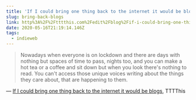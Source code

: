 ```yaml
---
title: 'If I could bring one thing back to the internet it would be blogs'
slug: bring-back-blogs
link: http%3A%2F%2Ftttthis.com%2Fedit%2Fblog%2Fif-i-could-bring-one-thing-back-to-the-internet-it-would-be-blogs
date: 2020-05-16T21:19:14.146Z
tags:
  - indieweb
---
```


> Nowadays when everyone is on lockdown and there are days with nothing but spaces of time to pass, nights too, and you can make a hot tea or a coffee and sit down but when you look there's nothing to read. You can't access those unique voices writing about the things they care about, that are happening to them.

&mdash; [If I could bring one thing back to the internet it would be blogs](https://tttthis.com/edit/blog/if-i-could-bring-one-thing-back-to-the-internet-it-would-be-blogs), TTTThis